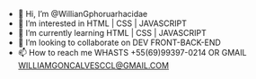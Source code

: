 - 👋 Hi, I’m @WillianGphoruarhacidae
- 👀 I’m interested in HTML | CSS | JAVASCRIPT
- 🌱 I’m currently learning HTML | CSS | JAVASCRIPT
- 💞️ I’m looking to collaborate on DEV FRONT-BACK-END
- 📫 How to reach me WHASTS +55(69)99397-0214 OR GMAIL WILLIAMGONCALVESCCL@GMAIL.COM

<!---
WillianGphoruarhacidae/WillianGphoruarhacidae is a ✨ special ✨ repository because its `README.md` (this file) appears on your GitHub profile.
You can click the Preview link to take a look at your changes.
--->
